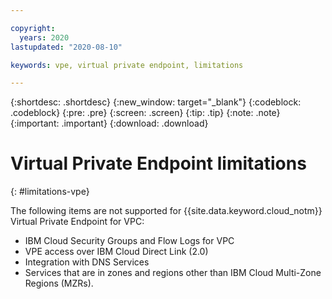 ```yaml
---

copyright:
  years: 2020
lastupdated: "2020-08-10"

keywords: vpe, virtual private endpoint, limitations

---
```


{:shortdesc: .shortdesc}
{:new_window: target="_blank"}
{:codeblock: .codeblock}
{:pre: .pre}
{:screen: .screen}
{:tip: .tip}
{:note: .note}
{:important: .important}
{:download: .download}

# Virtual Private Endpoint limitations
{: #limitations-vpe}

The following items are not supported for {{site.data.keyword.cloud_notm}} Virtual Private Endpoint for VPC:

* IBM Cloud Security Groups and Flow Logs for VPC
* VPE access over IBM Cloud Direct Link (2.0)
* Integration with DNS Services
* Services that are in zones and regions other than IBM Cloud Multi-Zone Regions (MZRs).
